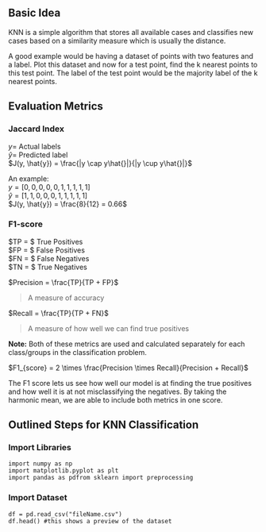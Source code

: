 ## Basic Idea
KNN is a simple algorithm that stores all available cases and classifies new cases based on a similarity measure which is usually the distance.  

A good example would be having a dataset of points with two features and a label. Plot this dataset and now for a test point, find the k nearest points to this test point. The label of the test point would be the majority label of the k nearest points.

## Evaluation Metrics
### Jaccard Index
$y =$ Actual labels  
$\hat{y} =$ Predicted label  
$J(y, \hat{y}) = \frac{|y \cap y\hat{}|}{|y \cup y\hat{}|}$

An example:  
$y = [0, 0, 0, 0, 0, 1, 1, 1, 1, 1]$  
$\hat{y} = [1, 1, 0, 0, 0, 1, 1, 1, 1, 1]$  
$J(y, \hat{y}) = \frac{8}{12} = 0.66$

### F1-score
$TP = $ True Positives  
$FP = $ False Positives  
$FN = $ False Negatives  
$TN = $ True Negatives  

$Precision = \frac{TP}{TP + FP}$
> A measure of accuracy  

$Recall = \frac{TP}{TP + FN}$  
> A measure of how well we can find true positives


**Note:** Both of these metrics are used and calculated separately for each class/groups in the classification problem.

$F1_{score} = 2 \times \frac{Precision \times Recall}{Precision + Recall}$

The F1 score lets us see how well our model is at finding the true positives and how well it is at not misclassifying the negatives. By taking the harmonic mean, we are able to include both metrics in one score.

## Outlined Steps for KNN Classification
### Import Libraries
~~~
import numpy as np
import matplotlib.pyplot as plt
import pandas as pdfrom sklearn import preprocessing
~~~

### Import Dataset
~~~
df = pd.read_csv("fileName.csv")
df.head() #this shows a preview of the dataset
~~~


